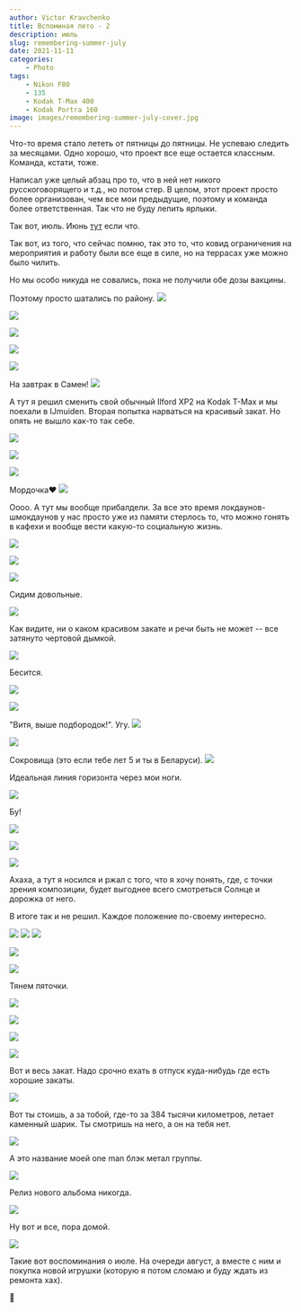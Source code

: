 ```yaml
---
author: Victor Kravchenko
title: Вспоминая лето - 2
description: июль
slug: remembering-summer-july
date: 2021-11-11
categories:
    - Photo
tags:
    - Nikon F80
    - 135
    - Kodak T-Max 400
    - Kodak Portra 160
image: images/remembering-summer-july-cover.jpg
---
```


Что-то время стало лететь от пятницы до пятницы. Не успеваю следить за месяцами. Одно хорошо, что проект все еще остается классным. Команда, кстати, тоже.

Написал уже целый абзац про то, что в ней нет никого русскоговорящего и т.д., но потом стер. В целом, этот проект просто более организован, чем все мои предыдущие, поэтому и команда более ответственная. Так что не буду лепить ярлыки.

Так вот, июль. Июнь [тут](https://www.snek.sh/p/remembering-summer/) если что.

Так вот, из того, что сейчас помню, так это то, что ковид ограничения на мероприятия и работу были все еще в силе, но на террасах уже можно было чилить. 

Но мы особо никуда не совались, пока не получили обе дозы вакцины.

Поэтому просто шатались по району.
![](images/remembering-summer-july-00001.jpg)

![](images/remembering-summer-july-00002.jpg)

![](images/remembering-summer-july-00003.jpg)

![](images/remembering-summer-july-00004.jpg)

![](images/remembering-summer-july-00005.jpg)

На завтрак в Самен!
![](images/remembering-summer-july-00006.jpg)

А тут я решил сменить свой обычный Ilford XP2 на Kodak T-Max и мы поехали в IJmuiden. Вторая попытка нарваться на красивый закат. Но опять не вышло как-то так себе. 

![](images/remembering-summer-july-00007.jpg)

![](images/remembering-summer-july-00008.jpg)

![](images/remembering-summer-july-00009.jpg)

Мордочка❤️
![](images/remembering-summer-july-00010.jpg)

Оооо. А тут мы вообще прибалдели. За все это время локдаунов-шмокдаунов у нас просто уже из памяти стерлось то, что можно гонять в кафехи и вообще вести какую-то социальную жизнь.

![](images/remembering-summer-july-00017.jpg)

![](images/remembering-summer-july-00018.jpg)

![](images/remembering-summer-july-00019.jpg)

Сидим довольные.

![](images/remembering-summer-july-00020.jpg)

Как видите, ни о каком красивом закате и речи быть не может -- все затянуто чертовой дымкой.

![](images/remembering-summer-july-00021.jpg)

Бесится.

![](images/remembering-summer-july-00022.jpg)

![](images/remembering-summer-july-00023.jpg)

"Витя, выше подбородок!". Угу.
![](images/remembering-summer-july-00024.jpg)

![](images/remembering-summer-july-00025.jpg)

Сокровища (это если тебе лет 5 и ты в Беларуси).
![](images/remembering-summer-july-00026.jpg)

Идеальная линия горизонта через мои ноги.

![](images/remembering-summer-july-00011.jpg)

Бу!

![](images/remembering-summer-july-00012.jpg)

![](images/remembering-summer-july-00027.jpg)

![](images/remembering-summer-july-00028.jpg)

Ахаха, а тут я носился и ржал с того, что я хочу понять, где, с точки зрения композиции, будет выгоднее всего смотреться Солнце и дорожка от него. 

В итоге так и не решил. Каждое положение по-своему интересно.

![](images/remembering-summer-july-00029.jpg)
![](images/remembering-summer-july-00030.jpg)
![](images/remembering-summer-july-00031.jpg)

![](images/remembering-summer-july-00032.jpg)

![](images/remembering-summer-july-00033.jpg)

Тянем пяточки.

![](images/remembering-summer-july-00034.jpg)

![](images/remembering-summer-july-00035.jpg)

![](images/remembering-summer-july-00036.jpg)

![](images/remembering-summer-july-00037.jpg)

Вот и весь закат. Надо срочно ехать в отпуск куда-нибудь где есть хорошие закаты.

![](images/remembering-summer-july-00014.jpg)

Вот ты стоишь, а за тобой, где-то за 384 тысячи километров, летает каменный шарик. Ты смотришь на него, а он на тебя нет.

![](images/remembering-summer-july-00039.jpg)

А это название моей one man блэк метал группы.

![](images/remembering-summer-july-00015.jpg)

Релиз нового альбома никогда.

![](images/remembering-summer-july-00016.jpg)

Ну вот и все, пора домой.

![](images/remembering-summer-july-00040.jpg)

Такие вот воспоминания о июле. На очереди август, а вместе с ним и покупка новой игрушки (которую я потом сломаю и буду ждать из ремонта хах).

🐍 